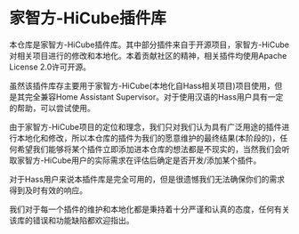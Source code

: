 # 家智方-HiCube插件库
本仓库是家智方-HiCube插件库。其中部分插件来自于开源项目，家智方-HiCube对相关项目进行的修改和本地化。本着贡献社区的精神，相关插件均使用Apache License 2.0许可开源。

虽然该插件库存主要用于家智方-HiCube(本地化自Hass相关项目)项目使用，但是其完全兼容Home Assistant Supervisor。对于使用汉语的Hass用户具有一定的帮助，可以尝试使用。

由于家智方-HiCube项目的定位和理念，我们只对我们认为具有广泛用途的插件进行本地化和修改，所以本仓库的插件为我们的愿意维护的最终结果(本阶段的)，任何希望我们能够将某个插件立即添加进本仓库的想法都是不现实的，当然我们会听取家智方-HiCube用户的实际需求在评估后确定是否开发/添加某个插件。

对于Hass用户来说本插件库是完全可用的，但是很遗憾我们无法确保你们的需求得到及时有效的响应。

我们对于每一个插件的维护和本地化都是秉持着十分严谨和认真的态度，任何有关该库的错误和功能缺陷都欢迎指出。
